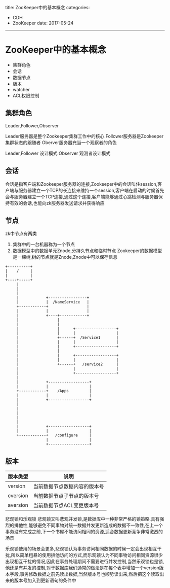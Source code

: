 title: ZooKeeper中的基本概念
categories: 
- CDH
- ZooKeeper
date: 2017-05-24
---
#  ZooKeeper中的基本概念
- 集群角色
- 会话
- 数据节点
- 版本
- watcher
- ACL权限控制



## 集群角色
Leader,Follower,Observer

Leader服务器是整个Zookeeper集群工作中的核心
Follower服务器是Zookeeper集群状态的跟随者
Oberver服务器充当一个观察者的角色

Leader,Follower 设计模式
Observer 观测者设计模式

## 会话
会话是指客户端和Zookeeper服务器的连接,Zookeeper中的会话叫住session,客户端与服务器建立一个TCP的长连接来维持一个session,客户端在启动的时候首先会与服务器建立一个TCP连接,通过这个连接,客户端能够通过心跳检测与服务器保持有效的会话,也能向zk服务器发送请求并获得响应

## 节点
zk中节点有两类
1. 集群中的一台机器称为一个节点
2. 数据模型中的数据单元Znode,分持久节点和临时节点
    Zookeeper的数据模型是一棵树,树的节点就是Znode,Znode中可以保存信息

```
+----------+
|    /     |
|          |
+----+-----+
     |
     |
     |
     |            +-----------------+
     |            |  /NameService   |
     +------------+                 |
     |            |                 |
     |            +----+------------+
     |                 |
     |                 |
     |                 |      +------------------+
     |                 |      |                  |
     |                 +------+  /Service1       |
     |                 |      |                  |
     |                 |      +------------------+
     |                 |
     |                 |      +------------------+
     |                 |      |                  |
     |                 +------+   /service2      |
     |                        |                  |
     |                        +------------------+
     |
     |            +------------------+
     |            |                  |
     +------------+    /Apps         |
     |            |                  |
     |            +------------------+
     |
     |
     |
     |
     |
     |            +------------------+
     |            |                  |
     +------------+   /configure     |
                  |                  |
                  +------------------+
```


## 版本

|版本类型|说明|
|--|--|
|version|当前数据节点数据内容的版本号|
|cversion|当前数据节点子节点的版本号|
|aversion|当前数据节点ACL变更版本号|

悲观锁和乐观锁
悲观锁又叫悲观并发锁,是数据库中一种非常严格的锁策略,具有强烈的排他性,能够避免不同事物对统一数据并发更新造成的数据不一致性,在上一个事务没有完成之前,下一个书屋不能访问相同的资源,适合数据更新竞争非常激烈的场景

乐观锁使用的场景会更多,悲观锁认为事务访问相同数据的时候一定会出现相互干扰,所以简单粗暴的使用排他访问的方式,而乐观锁认为不同事物访问相同资源很少出现相互干扰的情况,因此在事务处理期间不需要进行并发控制,当然乐观锁也是锁,他还是有并发的控制,对于数据库我们通常的做法是在每个表中增加一个version版本字段,事务修改数据之前先读出数据,当然版本号也顺势读出来,然后把这个读取出来的版本号加入到更新语句的条件中